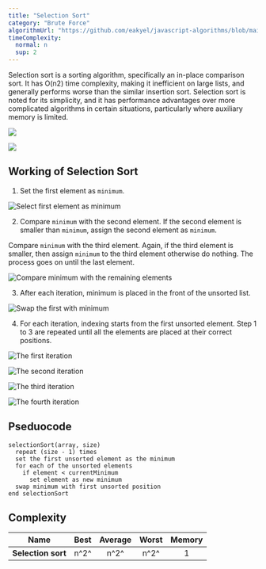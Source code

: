 ```yaml
---
title: "Selection Sort"
category: "Brute Force"
algorithmUrl: "https://github.com/eakyel/javascript-algorithms/blob/main/SelectionSort.js"
timeComplexity:
  normal: n
  sup: 2
---
```


Selection sort is a sorting algorithm, specifically an in-place comparison sort. It has O(n2) time complexity, making it inefficient on large lists, and generally performs worse than the similar insertion sort. Selection sort is noted for its simplicity, and it has performance advantages over more complicated algorithms in certain situations, particularly where auxiliary memory is limited.

![](/images/brute-force/selection-sort/selection-sort-1.gif)

![](/images/brute-force/selection-sort/selection-sort-2.gif)

## Working of Selection Sort

1. Set the first element as `minimum`.

![Select first element as minimum](https://cdn.programiz.com/cdn/farfuture/w1ZKsO2Obaw1WV03_lamX22SVyapwhbiKoLkT5Raiiw/mtime:1582112622/sites/tutorial2program/files/Selection-sort-0-initial-array.png)

2. Compare `minimum` with the second element. If the second element is smaller than `minimum`, assign the second element as `minimum`.

Compare `minimum` with the third element. Again, if the third element is smaller, then assign `minimum` to the third element otherwise do nothing. The process goes on until the last element.

![Compare minimum with the remaining elements](https://cdn.programiz.com/cdn/farfuture/9jjqXX0fGtJE2ul2Mga20fvf_GkNlFAFsDMwrrwFzbQ/mtime:1582112622/sites/tutorial2program/files/Selection-sort-0-comparision.png)

3. After each iteration, minimum is placed in the front of the unsorted list.

![Swap the first with minimum](https://cdn.programiz.com/cdn/farfuture/6o-qergdHNq6D7eBxBi87yIuCLc7MJy2BHR4QHeNxxQ/mtime:1582112622/sites/tutorial2program/files/Selection-sort-0-swapping.png)

4. For each iteration, indexing starts from the first unsorted element. Step 1 to 3 are repeated until all the elements are placed at their correct positions.

![The first iteration](https://cdn.programiz.com/cdn/farfuture/VPGtdVYag2vfHBotOaFEiYLqvWAD_Jwfnwur_AtKQHo/mtime:1582112622/sites/tutorial2program/files/Selection-sort-0.png)

![The second iteration](https://cdn.programiz.com/cdn/farfuture/hgxXpCSrHui7tbyJUQNnh8N5l8MPbdbL6dlstS4-G3M/mtime:1582112622/sites/tutorial2program/files/Selection-sort-1.png)

![The third iteration](https://cdn.programiz.com/cdn/farfuture/hgxXpCSrHui7tbyJUQNnh8N5l8MPbdbL6dlstS4-G3M/mtime:1582112622/sites/tutorial2program/files/Selection-sort-2.png)

![The fourth iteration](https://cdn.programiz.com/cdn/farfuture/hgxXpCSrHui7tbyJUQNnh8N5l8MPbdbL6dlstS4-G3M/mtime:1582112622/sites/tutorial2program/files/Selection-sort-3.png)

## Pseduocode

```
selectionSort(array, size)
  repeat (size - 1) times
  set the first unsorted element as the minimum
  for each of the unsorted elements
    if element < currentMinimum
      set element as new minimum
  swap minimum with first unsorted position
end selectionSort
```

## Complexity

| Name               | Best | Average | Worst | Memory |
| ------------------ | :--: | :-----: | :---: | :----: |
| **Selection sort** | n^2^ |  n^2^   | n^2^  |   1    |
